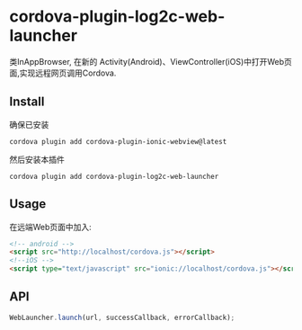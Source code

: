 # cordova-plugin-log2c-web-launcher

类InAppBrowser, 在新的 Activity(Android)、ViewController(iOS)中打开Web页面,实现远程网页调用Cordova.

## Install

确保已安装
```
cordova plugin add cordova-plugin-ionic-webview@latest
```

然后安装本插件

```
cordova plugin add cordova-plugin-log2c-web-launcher
```

## Usage

在远端Web页面中加入:

```html
<!-- android -->
<script src="http://localhost/cordova.js"></script>
<!--iOS -->
<script type="text/javascript" src="ionic://localhost/cordova.js"></script>
```

## API

```javascript
WebLauncher.launch(url, successCallback, errorCallback);
```

